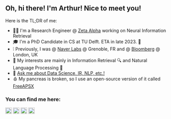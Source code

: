 

## Oh, hi there! I'm Arthur! Nice to meet you!
Here is the TL;DR of me: 
- 🧑‍🔬 I'm a Research Engineer @ [Zeta Alpha](https://github.com/zetaalphavector) working on Neural Information Retrieval
- 🎓 I'm a PhD Candidate in CS at TU Delft. ETA in late 2023. 🤞
- ❕ Previously, I was @ [Naver Labs](https://github.com/naver/) @ Grenoble, FR and @ [Bloomberg](https://github.com/bloomberg) @ London, UK 
- 🔮 My interests are mainly in Information Retrieval 🔍 and Natural Language Processing 📜
- 💬 [Ask me about Data Science, IR, NLP, etc.!](mailto:arthur@abcamara.com)
- 🩸 My pancreas is broken, so I use an open-source version of it called [FreeAPSX](https://github.com/ivalkou/freeaps)

### You can find me here:
<a href="https://twitter.com/arthurcamara" target="blank"><img align="center" src="https://raw.githubusercontent.com/rahuldkjain/github-profile-readme-generator/master/src/images/icons/Social/twitter.svg" alt="arthurcamara" height="20" /></a>
<a href="https://linkedin.com/in/abcamara" target="blank"><img align="center" src="https://raw.githubusercontent.com/rahuldkjain/github-profile-readme-generator/master/src/images/icons/Social/linked-in-alt.svg" alt="abcamara" height="20" /></a>
<a href="https://scholar.google.com/citations?user=tD2cC3IAAAAJ&hl=en" target="blank"><img align="center" src="https://upload.wikimedia.org/wikipedia/commons/c/c7/Google_Scholar_logo.svg" alt="gscholar" height="20" /></a>
<a href="https://idf.social/@arthur" target="blank"><img align="center" src="https://upload.wikimedia.org/wikipedia/commons/4/48/Mastodon_Logotype_%28Simple%29.svg" alt="arthur@idf.social" height="20" /></a>
